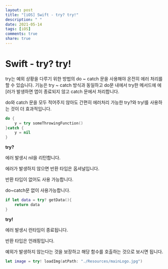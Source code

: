 ```yaml
---
layout: post
title: "[iOS] Swift - try? try!"
description: " "
date: 2021-05-14
tags: [iOS]
comments: true
share: true
---
```



# Swift - try? try!

try는 예외 상황을 다루기 위한 방법의 do ~ catch 문을 사용해야 온전히 에러 처리를 할 수 있습니다. 기능은 try ~ catch 방식과 동일하고 do문 내에서 try한 메서드에 에[러가 발생하면 앱이 종료되지 않고 catch 문에서 처리합니다.

do와 catch 문을 모두 적어주지 않아도 간편히 에러처리 가능한 try?와 try!를 사용하는 것이 더 효과적입니다.

```swift
do {
    y = try someThrowingFunction()
}catch {
    y = nil
}
```

**try?**

에러 발생시 nil을 리턴합니다.

에러가 발생하지 않으면 반환 타입은 옵셔널입니다.

반환 타입이 없어도 사용 가능합니다.

do~catch문 없이 사용가능합니다.

```swift
if let data = try? getData(){
    return data
}
```

**try!**

에러 발생시 런타임이 종료됩니다.

반환 타입은 언래핑입니다.

예외가 발생하지 않는다는 것을 보장하고 해당 함수를 호출하는 것으로 보시면 됩니다.

```swift
let image = try! loadImg(atPath: "./Resources/mainLogo.jpg")
```
